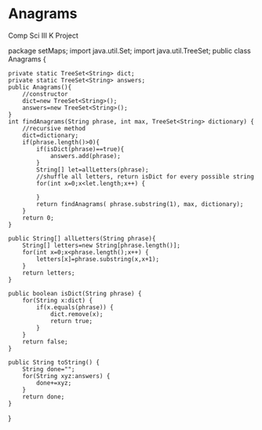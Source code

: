 # Anagrams
Comp Sci III K Project

package setMaps;
import java.util.Set;
import java.util.TreeSet;
public class Anagrams {


	private static TreeSet<String> dict;
	private static TreeSet<String> answers;
	public Anagrams(){
		//constructor
		dict=new TreeSet<String>();
		answers=new TreeSet<String>();
	}
	int findAnagrams(String phrase, int max, TreeSet<String> dictionary) {
		//recursive method
		dict=dictionary;
		if(phrase.length()>0){
			if(isDict(phrase)==true){
				answers.add(phrase);
			}
			String[] let=allLetters(phrase);
			//shuffle all letters, return isDict for every possible string
			for(int x=0;x<let.length;x++) {
				
			}
			return findAnagrams( phrase.substring(1), max, dictionary);
		}
		return 0;
	}
	
	public String[] allLetters(String phrase){
		String[] letters=new String[phrase.length()];
		for(int x=0;x<phrase.length();x++) {
			letters[x]=phrase.substring(x,x+1);
		}
		return letters;
	}
	
	public boolean isDict(String phrase) {
		for(String x:dict) {
			if(x.equals(phrase)) {
				dict.remove(x);
				return true;
			}
		}
		return false;
	}
	
	public String toString() {
		String done="";
		for(String xyz:answers) {
			done+=xyz;
		}
		return done;
	}
}
